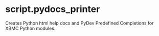 script.pydocs_printer
=====================

Creates Python html help docs and PyDev Predefined Completions for XBMC Python modules.